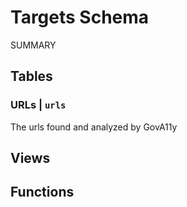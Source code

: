 # Targets Schema

SUMMARY

## Tables

### URLs | `urls`

The urls found and analyzed by GovA11y

## Views

## Functions
